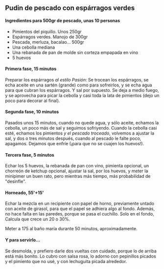 ## Pudin de pescado con espárragos verdes

#### Ingredientes para 500gr de pescado, unas 10 personas

* Pimientos del piquillo. Unos 250gr
* Espárragos verdes. Manojo de 300gr
* Pescada, merluza, bacalao... 500gr
* Una cebolla mediana
* Una rebanada de pan de molde sin corteza empapada en vino
* 5 huevos 

#### Primera fase, 15 minutos

Preparar los espárragos _al estilo Pasión_: Se trocean los espárragos, se echa aceite en una sartén (grande) como para sofreirlos, y se echa agua para que cubran los espárragos. Y sal por supuesto. Se deja a medio fuego, y se aprovecha para picar la cebolla y casi toda la lata de pimientos (dejo un poco para decorar al final).

#### Segunda fase, 10 minutos

Pasados unos 15 minutos, cuando no quede agua, y sólo aceite, echamos la cebolla, un poco más de sal y seguimos sofriyendo. Cuando la cebolla casi esté, echamos los pimientos *y el pescado troceado*, volvemos a ajustar la sal, y dos o tres minutos después, cuando al pescado le falte poco, apagamos. Dejamos que enfríe (¡para que no se cuajen los huevos!).

#### Tercera fase, 5 minutos

Echar los 5 huevos, la rebanada de pan con vino, pimienta opcional, un chorreón de ketchup opcional, ajustar la sal, por los huevos, y meter la minipimer un buen rato, pero mientras más tiempo, más probabilidad de "desinfle". 

#### Horneado, 55'+15'

Echar la mezcla en un recipiente con papel de horno, previamente untado con aceite de girasol, para que el papel se adhiera algo al fondo. Además, no hace falta en las paredes, porque se pasa el cuchillo. Solo en el fondo, Calcula que crece un 20 o 30%.

Meter a 175 al baño maría durante 50 minutos, aproximadamente. 

#### Y para servirlo...

Se desmolda, y prefiero darle dos vueltas con cuidado, porque lo de arriba está más bonito. Lo cubro con salsa rosa, lo adorno con pepinillos picados y el pimiento que no usé, y con lechuguita picada alrededor. 